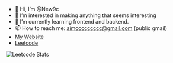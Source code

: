 - 👋 Hi, I’m @New9c
- 👀 I’m interested in making anything that seems interesting
- 🌱 I’m currently learning frontend and backend.
- 📫 How to reach me: aimccccccccc@gmail.com (public gmail)
- [My Website](https://9c-ccccccccc.com)
- [Leetcode](https://leetcode.com/9c-ccccccccc)


![Leetcode Stats](https://leetcard.jacoblin.cool/9c-ccccccccc)


<!---
New9c/New9c is a ✨ special ✨ repository because its `README.md` (this file) appears on your GitHub profile.
You can click the Preview link to take a look at your changes.
--->
